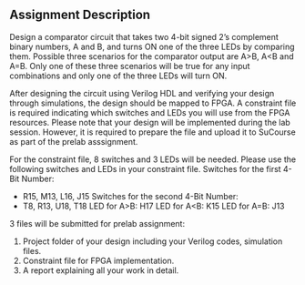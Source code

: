 ## Assignment Description
Design a comparator circuit that takes two 4-bit signed 2’s complement binary numbers, A and B, and turns ON one of the three LEDs by comparing them. 
Possible three scenarios for the comparator output are A>B, A<B and A=B. Only one of these three scenarios will be true for any input combinations and 
only one of the three LEDs will turn ON.

After designing the circuit using Verilog HDL and verifying your design through simulations, the 
design should be mapped to FPGA. A constraint file is required indicating which switches and LEDs 
you will use from the FPGA resources. Please note that your design will be implemented during the lab 
session. However, it is required to prepare the file and upload it to SuCourse as part of the prelab 
asssignment.

For the constraint file, 8 switches and 3 LEDs will be needed. Please use the following switches and 
LEDs in your constraint file.
Switches for the first 4-Bit Number:
- R15, M13, L16, J15
Switches for the second 4-Bit Number:
- T8, R13, U18, T18
LED for A>B: H17
LED for A<B: K15
LED for A=B: J13

3 files will be submitted for prelab assignment:
1. Project folder of your design including your Verilog codes, simulation files.
2. Constraint file for FPGA implementation.
3. A report explaining all your work in detail.
